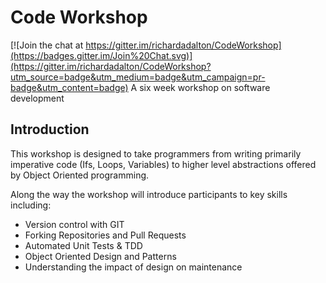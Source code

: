 # Code Workshop

[![Join the chat at https://gitter.im/richardadalton/CodeWorkshop](https://badges.gitter.im/Join%20Chat.svg)](https://gitter.im/richardadalton/CodeWorkshop?utm_source=badge&utm_medium=badge&utm_campaign=pr-badge&utm_content=badge)
A six week workshop on software development

## Introduction
This workshop is designed to take programmers from writing primarily imperative code (Ifs, Loops, Variables) to higher level abstractions offered by Object Oriented programming.

Along the way the workshop will introduce participants to key skills including:

 * Version control with GIT
 * Forking Repositories and Pull Requests
 * Automated Unit Tests & TDD
 * Object Oriented Design and Patterns
 * Understanding the impact of design on maintenance
 
